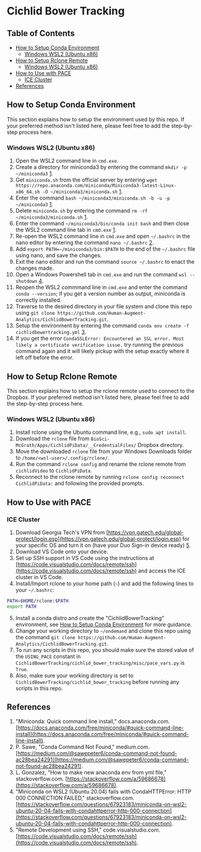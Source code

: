 # Cichlid Bower Tracking

<!-- omit in toc -->
## Table of Contents
 - [How to Setup Conda Environment](#how-to-setup-conda-environment)
   - [Windows WSL2 (Ubuntu x86)](#windows-wsl2-ubuntu-x86)
 - [How to Setup Rclone Remote](#how-to-setup-rclone-remote)
   - [Windows WSL2 (Ubuntu x86)](#windows-wsl2-ubuntu-x86-1)
 - [How to Use with PACE ](#how-to-use-with-pace)
   - [ICE Cluster](#ice-cluster)
 - [References](#references)

## How to Setup Conda Environment

This section explains how to setup the environment used by this repo. If your preferred method isn't listed here, please feel free to add the step-by-step process here.

### Windows WSL2 (Ubuntu x86)

1. Open the WSL2 command line in `cmd.exe`.
2. Create a directory for miniconda3 by entering the command `mkdir -p ~/miniconda3` [1](https://docs.anaconda.com/free/miniconda/#quick-command-line-install).
3. Get `miniconda.sh` from the official server by entering `wget https://repo.anaconda.com/miniconda/Miniconda3-latest-Linux-x86_64.sh -O ~/miniconda3/miniconda.sh` [1](https://docs.anaconda.com/free/miniconda/#quick-command-line-install).
4. Enter the command `bash ~/miniconda3/miniconda.sh -b -u -p ~/miniconda3` [1](https://docs.anaconda.com/free/miniconda/#quick-command-line-install).
5. Delete `miniconda.sh` by entering the command `rm -rf ~/miniconda3/miniconda.sh` [1](https://docs.anaconda.com/free/miniconda/#quick-command-line-install).
6. Enter the command `~/miniconda3/bin/conda init bash` and then close the WSL2 command line tab in `cmd.exe` [1](https://docs.anaconda.com/free/miniconda/#quick-command-line-install).
7. Re-open the WSL2 command line in `cmd.exe` and open `~/.bashrc` in the nano editor by entering the command `nano ~/.bashrc` [2](https://medium.com/@sawepeter6/conda-command-not-found-ac28bea24291).
8. Add `export PATH=~/miniconda3/bin:$PATH` to the end of the `~/.bashrc` file using nano, and save the changes.
9. Exit the nano editor and run the command `source ~/.bashrc` to enact the changes made.
10. Open a Windows Powershell tab in `cmd.exe` and run the command `wsl --shutdown` [4](https://stackoverflow.com/questions/67923183/miniconda-on-wsl2-ubuntu-20-04-fails-with-condahttperror-http-000-connection).
11. Reopen the WSL2 commmand line in `cmd.exe` and enter the command `conda --version`; if you get a version number as output, miniconda is correctly installed.
12. Traverse to the desired directory in your file system and clone this repo using `git clone https://github.com/Human-Augment-Analytics/CichlidBowerTracking.git`. 
13. Setup the environment by entering the command `conda env create -f cichlidbowertracking.yml` [3](https://stackoverflow.com/a/59686678).
14. If you get the error `CondaSSLError: Encountered an SSL error. Most likely a certificate verification issue.` try running the previous command again and it will likely pickup with the setup exactly where it left off before the error.

## How to Setup Rclone Remote

This section explains how to setup the rclone remote used to connect to the Dropbox. If your preferred method isn't listed here, please feel free to add the step-by-step process here.

### Windows WSL2 (Ubuntu x86)

1. Install rclone using the Ubuntu command line, e.g., `sudo apt install`.
2. Download the `rclone` file from `BioSci-McGrath/Apps/CichlidPiData/__CredentialFiles/` Dropbox directory.
3. Move the downloaded `rclone` file from your Windows Downloads folder to `/home/<wsl-user>/.config/rclone/`.
4. Run the command `rclone config` and rename the rclone remote from `cichlidVideo` to `CichlidPiData`.
5. Reconnect to the rclone remote by running `rclone config reconnect CichlidPiData:` and following the provided prompts.

## How to Use with PACE 

### ICE Cluster

1. Download Georgia Tech's VPN from [https://vpn.gatech.edu/global-protect/login.esp](https://vpn.gatech.edu/global-protect/login.esp) for your specific OS and turn it on (have your Duo Sign-in device ready) [5](https://vpn.gatech.edu/global-protect/login.esp).
2. Download VS Code onto your device.
3. Set up SSH support in VS Code using the instructions at [https://code.visualstudio.com/docs/remote/ssh](https://code.visualstudio.com/docs/remote/ssh) and access the ICE cluster in VS Code.
4. Install/Import rclone to your home path (`~`) and add the following lines to your `~/.bashrc`:

```bash
PATH=$HOME/rclone:$PATH
export PATH
```

5. Install a conda distro and create the "CichlidBowerTracking" environment, see [How to Setup Conda Environment](#how-to-setup-conda-environment) for more guidance.
6. Change your working directory to `~/ondemand` and clone this repo using the command `git clone https://github.com/Human-Augment-Analytics/CichlidBowerTracking.git`.
7. To run any scripts in this repo, you should make sure the stored value of the `USING_PACE` constant in `CichlidBowerTracking/cichlid_bower_tracking/misc/pace_vars.py` is `True`.
8. Also, make sure your working directory is set to `CichlidBowerTracking/cichlid_bower_tracking` before running any scripts in this repo.

## References
1. "Miniconda: Quick command line install," docs.anaconda.com. [https://docs.anaconda.com/free/miniconda/#quick-command-line-install](https://docs.anaconda.com/free/miniconda/#quick-command-line-install).
2. P. Sawe, "Conda Command Not Found," medium.com. [https://medium.com/@sawepeter6/conda-command-not-found-ac28bea24291](https://medium.com/@sawepeter6/conda-command-not-found-ac28bea24291).
3. L. Gonzalez, "How to make new anaconda env from yml file," stackoverflow.com. [https://stackoverflow.com/a/59686678](https://stackoverflow.com/a/59686678).
4. "Miniconda on WSL2 (Ubuntu 20.04) fails with CondaHTTPError: HTTP 000 CONNECTION FAILED," stackoverflow.com. [https://stackoverflow.com/questions/67923183/miniconda-on-wsl2-ubuntu-20-04-fails-with-condahttperror-http-000-connection](https://stackoverflow.com/questions/67923183/miniconda-on-wsl2-ubuntu-20-04-fails-with-condahttperror-http-000-connection).
5. "Remote Development using SSH," code.visualstudio.com. [https://code.visualstudio.com/docs/remote/ssh](https://code.visualstudio.com/docs/remote/ssh).